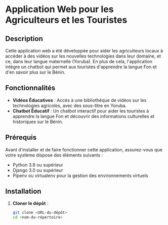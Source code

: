 # Application Web pour les Agriculteurs et les Touristes

## Description
Cette application web a été développée pour aider les agriculteurs locaux à accéder à des vidéos sur les nouvelles technologies dans leur domaine, et ce, dans leur langue maternelle (Yoruba). En plus de cela, l'application intègre un chatbot qui permet aux touristes d'apprendre la langue Fon et d'en savoir plus sur le Bénin.

## Fonctionnalités
- **Vidéos Éducatives** : Accès à une bibliothèque de vidéos sur les technologies agricoles, avec des sous-titre en Yoruba.
- **Chatbot Éducatif** : Un chatbot interactif pour aider les touristes à apprendre la langue Fon et découvrir des informations culturelles et historiques sur le Bénin.

## Prérequis
Avant d'installer et de faire fonctionner cette application, assurez-vous que votre système dispose des éléments suivants :
- Python 3.8 ou supérieur
- Django 3.0 ou supérieur
- Pipenv ou virtualenv pour la gestion des environnements virtuels

## Installation
1. **Cloner le dépôt** :
   ```bash
   git clone <URL-du-dépôt>
   cd <nom-du-répertoire>
   
